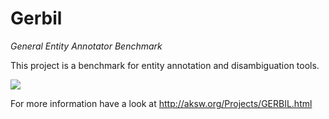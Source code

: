 Gerbil
========
<i>General Entity Annotator Benchmark</i>

This project is a benchmark for entity annotation and disambiguation tools.

<img src="http://139.18.2.164/mroeder/gerbil/gerbil_logo.png">

For more information have a look at http://aksw.org/Projects/GERBIL.html
